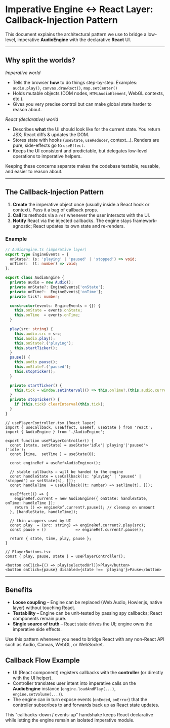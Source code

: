 # Imperative Engine ↔ React Layer: Callback-Injection Pattern

This document explains the architectural pattern we use to bridge a low-level, imperative **AudioEngine** with the declarative **React** UI.

---

## Why split the worlds?

*Imperative world*
- Tells the browser **how** to do things step-by-step. Examples: `audio.play()`, `canvas.drawRect()`, `map.setCenter()`
- Holds mutable objects (DOM nodes, `HTMLAudioElement`, WebGL contexts, etc.).
- Gives you very precise control but can make global state harder to reason about.

*React (declarative) world*
- Describes **what** the UI should look like for the current state. You return JSX; React diffs & updates the DOM.
- Stores state with hooks (`useState`, `useReducer`, context…). Renders are pure, side-effects go to `useEffect`.
- Keeps the UI consistent and predictable, but delegates low-level operations to imperative helpers.

Keeping these concerns separate makes the codebase testable, reusable, and easier to reason about.

---

## The Callback-Injection Pattern

1. **Create** the imperative object once (usually inside a React hook or context). Pass it a bag of callback props.
2. **Call** its methods via a `ref` whenever the user interacts with the UI.
3. **Notify** React via the injected callbacks. The engine stays framework-agnostic; React updates its own state and re-renders.

### Example

```ts
// AudioEngine.ts (imperative layer)
export type EngineEvents = {
  onState?: (s: 'playing' | 'paused' | 'stopped') => void;
  onTime?:  (t: number) => void;
};

export class AudioEngine {
  private audio = new Audio();
  private onState?: EngineEvents['onState'];
  private onTime?:  EngineEvents['onTime'];
  private tick?: number;

  constructor(events: EngineEvents = {}) {
    this.onState = events.onState;
    this.onTime  = events.onTime;
  }

  play(src: string) {
    this.audio.src = src;
    this.audio.play();
    this.onState?.('playing');
    this.startTicker();
  }
  pause() {
    this.audio.pause();
    this.onState?.('paused');
    this.stopTicker();
  }

  private startTicker() {
    this.tick = window.setInterval(() => this.onTime?.(this.audio.currentTime), 250);
  }
  private stopTicker() {
    if (this.tick) clearInterval(this.tick);
  }
}
```

```tsx
// usePlayerController.tsx (React layer)
import { useCallback, useEffect, useRef, useState } from 'react';
import { AudioEngine } from './AudioEngine';

export function usePlayerController() {
  const [state, setState] = useState<'idle'|'playing'|'paused'>('idle');
  const [time,  setTime ] = useState(0);

  const engineRef = useRef<AudioEngine>();

  // stable callbacks → will be handed to the engine
  const handleState = useCallback((s: 'playing' | 'paused' | 'stopped') => setState(s), []);
  const handleTime  = useCallback((t: number) => setTime(t), []);

  useEffect(() => {
    engineRef.current = new AudioEngine({ onState: handleState, onTime: handleTime });
    return () => engineRef.current?.pause(); // cleanup on unmount
  }, [handleState, handleTime]);

  // thin wrappers used by UI
  const play  = (src: string) => engineRef.current?.play(src);
  const pause = ()             => engineRef.current?.pause();

  return { state, time, play, pause };
}
```

```tsx
// PlayerButtons.tsx
const { play, pause, state } = usePlayerController();

<button onClick={() => play(selectedUrl)}>Play</button>
<button onClick={pause} disabled={state !== 'playing'}>Pause</button>
```

---

## Benefits

* **Loose coupling** – Engine can be replaced (Web Audio, Howler.js, native layer) without touching React.
* **Testability** – Engine can be unit-tested by passing spy callbacks; React components remain pure.
* **Single source of truth** – React state drives the UI; engine owns the imperative side effects.

Use this pattern whenever you need to bridge React with any non-React API such as Audio, Canvas, WebGL, or WebSocket.

## Callback Flow Example

- UI (React component) registers callbacks with the **controller** (or directly with the UI helper).
- Controller translates user intent into imperative calls on the **AudioEngine** instance (`engine.loadAndPlay(...)`, `engine.setVolume(...)`).
- The engine can in turn expose events (`onEnded`, `onError`) that the controller subscribes to and forwards back up as React state updates.

This "callbacks-down / events-up" handshake keeps React declarative while letting the engine remain an isolated imperative module. 